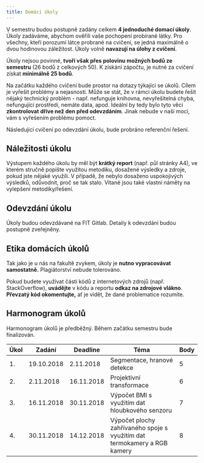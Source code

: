 ```yaml
---
title: Domácí úkoly
---
```


V semestru budou postupně zadány celkem **4 jednoduché domací úkoly**. Úkoly zadáváme, abychom ověřili vaše pochopení probírané látky. Pro všechny, kteří porozumí látce probrané na cvičení, se jedná maximálně o dvou hodinovou záležitost. Úkoly volně **navazují na úlohy z cvičení**.

Úkoly nejsou povinné, **tvoří však přes polovinu možných bodů ze semestru** (26 bodů z celkových 50). K získání zápočtu, je nutné za cvičení získat **minimálně 25 bodů**.

Na začátku každého cvičení bude prostor na dotazy týkající se úkolů. Cílem je vyřešit problémy a nejasnosti. Může se stát, že v rámci úkolu budete řešit nějaký technický problém - např. nefunguje knihovna, nevyřešitelná chyba, nefungující  prostředí, nemáte data, apod. Ideální by tedy bylo tyto věci **zkontrolovat dříve než den před odevzdáním**. Jinak nebude v naší moci, vám s vyřešením problému pomoct.

Následující cvičení po odevzdání úkolu, bude probráno referenční řešení. 

## Náležitosti úkolu

Výstupem každého úkolu by měl být **krátký report** (např. půl stránky A4), ve kterém stručně popište využitou metodiku, dosažené výsledky a zdroje, pokud jste nějaké využili. V případě, že nebylo dosaženo uspokojivých výsledků, odůvodnit, proč se tak stalo. Vítané jsou také vlastní náměty na vylepšení metodiky/řešení. 

## Odevzdání úkolu

Úkoly budou odevzdávané na FIT Gitlab. Detaily k odevzdání budou postupně zveřejněny.

## Etika domácích úkolů

Tak jako je u nás na fakultě zvykem, úkoly je **nutno vypracovávat samostatně.** Plagiátorství nebude tolerováno. 

Pokud budete využívat části kódů z internetových zdrojů (např. StackOverflow), **uvádějte** v kódu a reportu **odkaz na zdrojové vlákno**. **Převzatý kód okomentujte,** ať je vidět, že dané problematice rozumíte.

## Harmonogram úkolů

Harmonogram úkolů je předběžný. Během začátku semestru bude finalizován. 

| Úkol | Zadání     | Deadline   | Téma                                                         | Body |
| ---- | ---------- | ---------- | ------------------------------------------------------------ | ---- |
| 1.   | 19.10.2018 | 2.11.2018  | Segmentace, hranové detekce                                  | 5    |
| 2.   | 2.11.2018  | 16.11.2018 | Projektivní transformace                                     | 6    |
| 3.   | 16.11.2018 | 30.11.2018 | Výpočet BMI s využitím dat hloubkového senzoru               | 7    |
| 4.   | 30.11.2018 | 14.12.2018 | Výpočet plochy zahřívaného spoje s využitím dat termokamery a RGB kamery | 8    |

